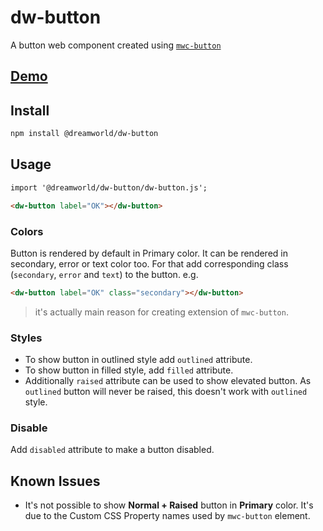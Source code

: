 # dw-button

A button web component created using [`mwc-button`](https://www.webcomponents.org/element/@material/mwc-button)


## [Demo](https://dreamworldsolutions.github.io/dw-button/demo/index.html)

## Install
```html
npm install @dreamworld/dw-button
```

## Usage
```html
import '@dreamworld/dw-button/dw-button.js';

<dw-button label="OK"></dw-button>
```

### Colors
Button is rendered by default in Primary color. It can be rendered in secondary, error or text color too. For that 
add corresponding class (`secondary`, `error` and `text`) to the button. e.g.

```html
<dw-button label="OK" class="secondary"></dw-button>
```

> it's actually main reason for creating extension of `mwc-button`.

### Styles
- To show button in outlined style add `outlined` attribute.
- To show button in filled style, add `filled` attribute.
- Additionally `raised` attribute can be used to show elevated button. As `outlined` button will never be raised, this
doesn't work with `outlined` style. 


### Disable
Add `disabled` attribute to make a button disabled.

## Known Issues
- It's not possible to show **Normal + Raised** button in **Primary** color. It's due to the Custom CSS Property names
used by `mwc-button` element.
